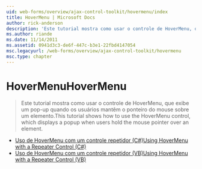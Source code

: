 ```yaml
---
uid: web-forms/overview/ajax-control-toolkit/hovermenu/index
title: HoverMenu | Microsoft Docs
author: rick-anderson
description: 'Este tutorial mostra como usar o controle de HoverMenu, que exibe um pop-up quando os usuários mantêm o ponteiro do mouse sobre um elemento.'
ms.author: riande
ms.date: 11/14/2011
ms.assetid: 0941d3c3-de6f-447c-b3e1-22fbd4147054
msc.legacyurl: /web-forms/overview/ajax-control-toolkit/hovermenu
msc.type: chapter
---
```

<a name="hovermenu"></a><span data-ttu-id="185bb-103">HoverMenu</span><span class="sxs-lookup"><span data-stu-id="185bb-103">HoverMenu</span></span>
====================
> <span data-ttu-id="185bb-104">Este tutorial mostra como usar o controle de HoverMenu, que exibe um pop-up quando os usuários mantêm o ponteiro do mouse sobre um elemento.</span><span class="sxs-lookup"><span data-stu-id="185bb-104">This tutorial shows how to use the HoverMenu control, which displays a popup when users hold the mouse pointer over an element.</span></span>


- [<span data-ttu-id="185bb-105">Uso de HoverMenu com um controle repetidor (C#)</span><span class="sxs-lookup"><span data-stu-id="185bb-105">Using HoverMenu with a Repeater Control (C#)</span></span>](using-hovermenu-with-a-repeater-control-cs.md)
- [<span data-ttu-id="185bb-106">Uso de HoverMenu com um controle repetidor (VB)</span><span class="sxs-lookup"><span data-stu-id="185bb-106">Using HoverMenu with a Repeater Control (VB)</span></span>](using-hovermenu-with-a-repeater-control-vb.md)
